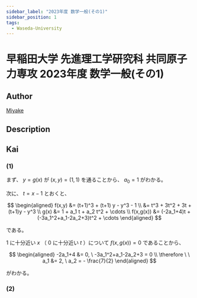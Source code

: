 ```yaml
---
sidebar_label: "2023年度 数学一般(その1)"
sidebar_position: 1
tags:
  - Waseda-University
---
```

# 早稲田大学 先進理工学研究科 共同原子力専攻 2023年度 数学一般(その1)

## **Author**
[Miyake](https://miyake.github.io/exams/index.html)

## **Description**

## **Kai**
### (1)
まず、 $y=g(x)$ が $(x,y)=(1,1)$ を通ることから、 $a_0=1$ がわかる。

次に、 $t=x-1$ とおくと、

$$
  \begin{aligned}
  f(x,y)
  &= (t+1)^3 + (t+1) y - y^3 - 1
  \\
  &= t^3 + 3t^2 + 3t + (t+1)y - y^3
  \\
  g(x)
  &= 1 + a_1 t + a_2 t^2 + \cdots
  \\
  f(x,g(x))
  &= (-2a_1+4)t + (-3a_1^2+a_1-2a_2+3)t^2 + \cdots
  \end{aligned}
$$

である。

$1$ に十分近い $x$ （ $0$ に十分近い $t$ ）について
$f(x,g(x))=0$ であることから、

$$
  \begin{aligned}
  -2a_1+4 &= 0, \ -3a_1^2+a_1-2a_2+3 = 0
  \\
  \therefore \ \ 
  a_1 &= 2, \ a_2 = - \frac{7}{2}
  \end{aligned}
$$

がわかる。

### (2)